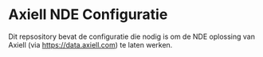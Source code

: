 # Axiell NDE Configuratie

Dit repsository bevat de configuratie die nodig is om de NDE oplossing van Axiell (via https://data.axiell.com) te laten werken.
